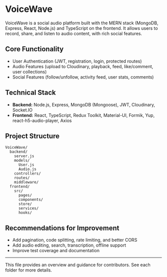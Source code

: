 # VoiceWave

VoiceWave is a social audio platform built with the MERN stack (MongoDB, Express, React, Node.js) and TypeScript on the frontend. It allows users to record, share, and listen to audio content, with rich social features.

## Core Functionality
- User Authentication (JWT, registration, login, protected routes)
- Audio Features (upload to Cloudinary, playback, feed, like/comment, user collections)
- Social Features (follow/unfollow, activity feed, user stats, comments)

## Technical Stack
- **Backend:** Node.js, Express, MongoDB (Mongoose), JWT, Cloudinary, Socket.IO
- **Frontend:** React, TypeScript, Redux Toolkit, Material-UI, Formik, Yup, react-h5-audio-player, Axios

## Project Structure
```
VoiceWave/
  backend/
    server.js
    models/
      User.js
      Audio.js
    controllers/
    routes/
    middleware/
  frontend/
    src/
      pages/
      components/
      store/
      services/
      hooks/
```

## Recommendations for Improvement
- Add pagination, code splitting, rate limiting, and better CORS
- Add audio editing, search, transcription, offline support
- Improve test coverage and documentation

---

This file provides an overview and guidance for contributors. See each folder for more details.
